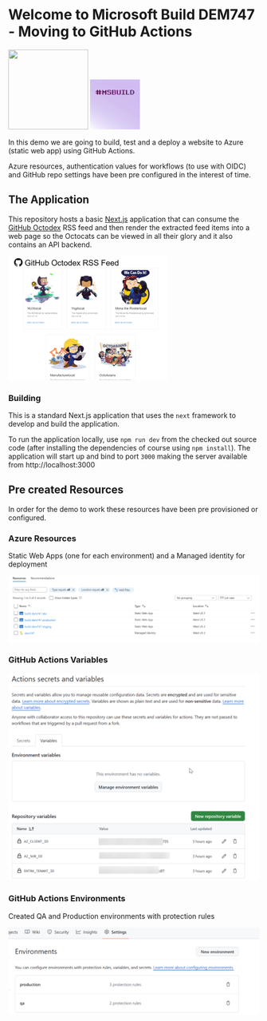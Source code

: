 # Welcome to Microsoft Build DEM747 - Moving to GitHub Actions

<img alt="" width="160" height="160" class="avatar width-full height-full avatar-before-user-status" src="https://avatars.githubusercontent.com/tspascoal"> <img src="MSBuild_CursorFinger.gif" alt="msbuild" style="width:100px;width=100px;"/>

In this demo we are going to build, test and a deploy a website to Azure (static web app) using GitHub Actions.

Azure resources, authentication values for workflows (to use with OIDC) and GitHub repo settings have been pre configured in the interest of time.

## The Application

This repository hosts a basic [Next.js](https://nextjs.org/) application that can consume the
[GitHub Octodex](https://octodex.github.com/) RSS feed and then render the extracted feed
items into a web page so the Octocats can be viewed in all their glory and it also contains an API backend.

![Octodex app](octodex.png)

### Building

This is a standard Next.js application that uses the `next` framework to develop and build the application.

To run the application locally, use `npm run dev` from the checked out source code (after installing the dependencies of course using `npm install`). The application will start up and bind to port `3000` making the server available from http://localhost:3000

## Pre created Resources

In order for the demo to work these resources have been pre provisioned or configured.

### Azure Resources

Static Web Apps (one for each environment) and a Managed identity for deployment

![Azure Resources](azure-resources.png)

### GitHub Actions Variables

![Actions Variables](gh-actions-vars.png)

### GitHub Actions Environments

Created QA and Production environments with protection rules

![Environments](gh-actions-environments.png)
